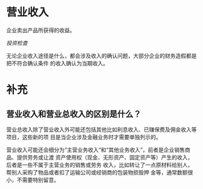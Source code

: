 # 营业收入

企业卖出产品所获得的收益。

*投资检查*

无论企业收入途径是什么，都会涉及收入的确认问题，大部分企业的财务造假都是把不符合确认条件
的收入确认为当期收入。

# 补充

## 营业收入和营业总收入的区别是什么？

营业总收入除了营业收入外可能还包括其他比如利息收入、已赚保费及佣金收入等项目，这些新的项
目是当企业涉及金融业务时才需要单独列示的。

营业收入可能还会细分为“主营业务收入”和“其他业务收入”，前者是企业销售商品、提供劳务或让渡
资产使用权（现金、无形资产、固定资产等）产生的收入，后者是一些不属于主营业务的销售或劳务
收入，比如转让了一点原材料给别人，帮别人采购了物品或者扣了运输公司或经销商的包装物损毁押
金等，通常数额很小，不需要特别留意。
